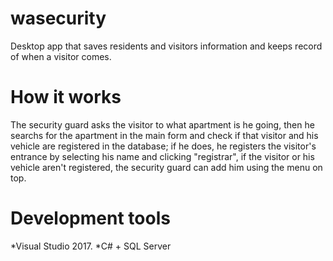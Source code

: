 # wasecurity
Desktop app that saves residents and visitors information and keeps record of when a visitor comes.

# How it works

The security guard asks the visitor to what apartment is he going, then he searchs for the apartment in the main form and check if that visitor and his vehicle are registered in the database; if he does, he registers the visitor's entrance by selecting his name and clicking "registrar", if the visitor or his vehicle aren't registered, the security guard can add him using the menu on top.

# Development tools

*Visual Studio 2017.
*C# + SQL Server

